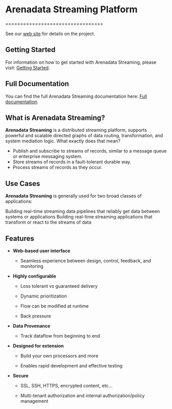 # Arenadata Streaming Platform
=================================

See our [web site](https://arenadata.tech/products/ads/) for details on the project.

## Getting Started

For information on how to get started with Arenadata Streaming, please visit: [Getting Started](https://storage.googleapis.com/arenadata-repo/docs/ads/pdf/v1.0.0/%D0%A3%D1%81%D1%82%D0%B0%D0%BD%D0%BE%D0%B2%D0%BA%D0%B0%20Arenadata%20Streaming.pdf).

## Full Documentation

You can find the full Arenadata Streaming documentation here: [Full documentation](https://docs.arenadata.io/ads/).

## What is Arenadata Streaming?

<strong>Arenadata</strong> <strong>Streaming</strong> is a distributed streaming platform, supports powerful and scalable directed graphs of data routing, transformation, and system mediation logic. What exactly does that mean?

* Publish and subscribe to streams of records, similar to a message queue or enterprise messaging system.
* Store streams of records in a fault-tolerant durable way.
* Process streams of records as they occur.

## Use Cases

<strong>Arenadata</strong> <strong>Streaming</strong> is generally used for two broad classes of applications:

Building real-time streaming data pipelines that reliably get data between systems or applications
Building real-time streaming applications that transform or react to the streams of data

## Features

* <strong>Web-based user interface</strong>

  * Seamless experience between design, control, feedback, and monitoring

* <strong>Highly configurable</strong>

  * Loss tolerant vs guaranteed delivery

  * Dynamic prioritization

  * Flow can be modified at runtime

  * Back pressure

* <strong>Data Provenance</strong>
 
  * Track dataflow from beginning to end

* <strong>Designed for extension</strong>

  * Build your own processors and more

  * Enables rapid development and effective testing

* <strong>Secure</strong>

  * SSL, SSH, HTTPS, encrypted content, etc...

  * Multi-tenant authorization and internal authorization/policy management
